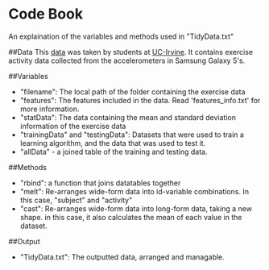 # Code Book

An explaination of the variables and methods used in "TidyData.txt"

##Data
This [data](https://d396qusza40orc.cloudfront.net/getdata%2Fprojectfiles%2FUCI%20HAR%20Dataset.zip) was taken by students at [UC-Irvine](http://archive.ics.uci.edu/ml/datasets/Human+Activity+Recognition+Using+Smartphones).  It contains exercise activity data collected
from the accelerometers in Samsung Galaxy 5's.

##Variables
- "filename": The local path of the folder containing the exercise data
- "features": The features included in the data.  Read 'features_info.txt' for more information.
- "statData": The data containing the mean and standard deviation information of the exercise data 
- "trainingData" and "testingData":  Datasets that were used to train a learning algorithm, 
	and the data that was used to test it.
- "allData" - a joined table of the training and testing data.

##Methods
- "rbind": a function that joins datatables together
- "melt": Re-arranges wide-form data into id-variable combinations.  In this case, "subject" and "activity"
- "cast": Re-arranges wide-form data into long-form data, taking a new shape.  in this case, it also calculates the mean of each value in the dataset.

##Output
- "TidyData.txt": The outputted data, arranged and managable.
